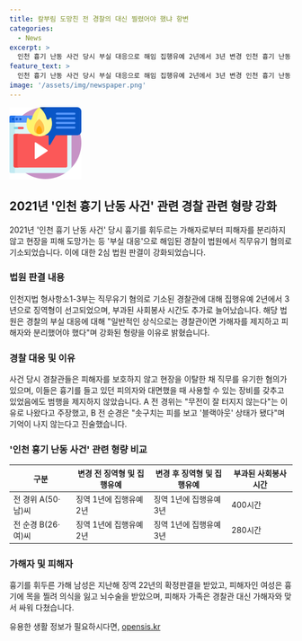 ```yaml
---
title: 칼부림 도망친 전 경찰의 대신 찔렸어야 했냐 항변
categories:
  - News
excerpt: >
  인천 흉기 난동 사건 당시 부실 대응으로 해임 집행유예 2년에서 3년 변경 인천 흉기 난동 사건 당시 현장을 이탈한 경찰관 A씨와 B씨에게 징역 1년에 집행유예 3년을 선고하기로 결정됐다. 법원은 경찰관들이 가해자를 제지하고 피해자를 분리해야 했음에도 부실 대응을 지적했으며, 이들의 변명을 받아들이지 않았다. 이들은 현장을 이탈한 채 피해자를 방치해 치명적인 부상을 입힌 채 범행을 방치한 것으로 확인됐으며, 가해자에 맞선 피해자 가족도 다친 상황이었다.
feature_text: >
  인천 흉기 난동 사건 당시 부실 대응으로 해임 집행유예 2년에서 3년 변경 인천 흉기 난동 사건 당시 현장을 이탈한 경찰관 A씨와 B씨에게 징역 1년에 집행유예 3년을 선고하기로 결정됐다. 법원은 경찰관들이 가해자를 제지하고 피해자를 분리해야 했음에도 부실 대응을 지적했으며, 이들의 변명을 받아들이지 않았다. 이들은 현장을 이탈한 채 피해자를 방치해 치명적인 부상을 입힌 채 범행을 방치한 것으로 확인됐으며, 가해자에 맞선 피해자 가족도 다친 상황이었다.
image: '/assets/img/newspaper.png'
---
```


<p><img src="/assets/img/news.png" alt="rentncar 속보" /></p>

<h2 data-ke-size="size26">2021년 '인천 흉기 난동 사건' 관련 경찰 관련 형량 강화</h2>

<p data-ke-size="size16">2021년 '인천 흉기 난동 사건' 당시 흉기를 휘두르는 가해자로부터 피해자를 분리하지 않고 현장을 피해 도망가는 등 '부실 대응'으로 해임된 경찰이 법원에서 직무유기 혐의로 기소되었습니다. 이에 대한 2심 법원 판결이 강화되었습니다.</p>

<h3>법원 판결 내용</h3>

<p data-ke-size="size16">인천지법 형사항소1-3부는 직무유기 혐의로 기소된 경찰관에 대해 집행유예 2년에서 3년으로 징역형이 선고되었으며, 부과된 사회봉사 시간도 추가로 늘어났습니다. 해당 법원은 경찰의 부실 대응에 대해 "일반적인 상식으로는 경찰관이면 가해자를 제지하고 피해자와 분리했어야 했다"며 강화된 형량을 이유로 밝혔습니다.</p>

<h3>경찰 대응 및 이유</h3>

<p data-ke-size="size16">사건 당시 경찰관들은 피해자를 보호하지 않고 현장을 이탈한 채 직무를 유기한 혐의가 있으며, 이들은 흉기를 들고 있던 피의자와 대면했을 때 사용할 수 있는 장비를 갖추고 있었음에도 범행을 제지하지 않았습니다. A 전 경위는 "무전이 잘 터지지 않는다"는 이유로 나왔다고 주장했고, B 전 순경은 "솟구치는 피를 보고 '블랙아웃' 상태가 됐다"며 기억이 나지 않는다고 진술했습니다.</p>

<h3>'인천 흉기 난동 사건' 관련 형량 비교</h3>

<table>
    <thead>
        <tr>
            <th>구분</th>
            <th>변경 전 징역형 및 집행유예</th>
            <th>변경 후 징역형 및 집행유예</th>
            <th>부과된 사회봉사 시간</th>
        </tr>
    </thead>
    <tbody>
        <tr>
            <td>전 경위 A(50·남)씨</td>
            <td>징역 1년에 집행유예 2년</td>
            <td>징역 1년에 집행유예 3년</td>
            <td>400시간</td>
        </tr>
        <tr>
            <td>전 순경 B(26·여)씨</td>
            <td>징역 1년에 집행유예 2년</td>
            <td>징역 1년에 집행유예 3년</td>
            <td>280시간</td>
        </tr>
    </tbody>
</table>

<h3>가해자 및 피해자</h3>

<p data-ke-size="size16">흉기를 휘두른 가해 남성은 지난해 징역 22년의 확정판결을 받았고, 피해자인 여성은 흉기에 목을 찔려 의식을 잃고 뇌수술을 받았으며, 피해자 가족은 경찰관 대신 가해자와 맞서 싸워 다쳤습니다.</p>
유용한 생활 정보가 필요하시다면, <a href="https://opensis.kr" rel="dofollow">opensis.kr</a>


